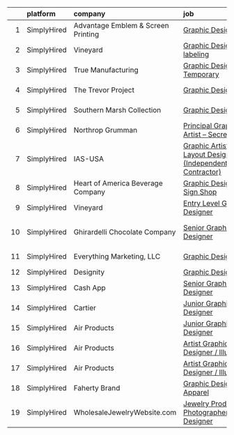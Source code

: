 

|    | platform    | company                            | job                                                                                                                                                                      | update_time   | location           |
|---:|:------------|:-----------------------------------|:-------------------------------------------------------------------------------------------------------------------------------------------------------------------------|:--------------|:-------------------|
|  1 | SimplyHired | Advantage Emblem & Screen Printing | [Graphic Designer](https://www.simplyhired.com/job/C09bVPvJXH5t9lRNtUD4XQZOboieeiIBjUXlhPHTueXvpx50GE2HaA?q=graphic+designer)                                            | Recently      | Duluth, MN         |
|  2 | SimplyHired | Vineyard                           | [Graphic Designer labeling](https://www.simplyhired.com/job/-EJI8EfJc8ktYU9B5vYbNh-SwqeLufHmlBAtcoNosoymWw6NXdA4nw?q=graphic+designer)                                   | 3d            | Anchorage, AK      |
|  3 | SimplyHired | True Manufacturing                 | [Graphic Designer - Temporary](https://www.simplyhired.com/job/46dkVfY7FfUfIj1YXCM7qMlhFG3uUkZHL4TNyrWSEU0jF2k1dSDiaA?q=graphic+designer)                                | Recently      | O'Fallon, MO       |
|  4 | SimplyHired | The Trevor Project                 | [Graphic Designer](https://www.simplyhired.com/job/tjrBtD4PzDL4mp3c9dNFO-7eBUYEV-Bb7xcxXZXeqx57IQRsJW7umA?q=graphic+designer)                                            | Recently      | United States      |
|  5 | SimplyHired | Southern Marsh Collection          | [Graphic Designer](https://www.simplyhired.com/job/tiqS1UiWmhQ6yRKXXRqII3YtiZ6r2gADugRIpTcLFEcXpIYOoRJrUw?q=graphic+designer)                                            | Recently      | Baton Rouge, LA    |
|  6 | SimplyHired | Northrop Grumman                   | [Principal Graphic Artist – Secret](https://www.simplyhired.com/job/IdvERS82BVNCnmdiB386yylOlAbUzK-tn2HU21KbI03vquElHcUWlw?q=graphic+designer)                           | Recently      | Edwards AFB, CA    |
|  7 | SimplyHired | IAS-USA                            | [Graphic Artist and Layout Designer (Independent Contractor)](https://www.simplyhired.com/job/tL3TfauDN_BRRClz2kniBoTP0AnaEqw8D6zfpd3lHwOIgCE2afzxyw?q=graphic+designer) | Recently      | Remote             |
|  8 | SimplyHired | Heart of America Beverage Company  | [Graphic Designer-Sign Shop](https://www.simplyhired.com/job/_gYTP7ymmQkKe-Tbt6OPxCWflyLFIzUdcrtrAhX_nz41ny2skxjxiA?q=graphic+designer)                                  | Recently      | Springfield, MO    |
|  9 | SimplyHired | Vineyard                           | [Entry Level Graphic Designer](https://www.simplyhired.com/job/6p-UbBCFYO5pBANCpXgbFvwwsdj1BuGaA3IMXh9fARpM9ut05Y30sA?q=graphic+designer)                                | 3d            | Virginia Beach, VA |
| 10 | SimplyHired | Ghirardelli Chocolate Company      | [Senior Graphic Designer](https://www.simplyhired.com/job/INZj1RwZuVtR5dWO0moJTYfQh93qPwaJ9-z_GSOgfq0IwO3ogwHI5g?q=graphic+designer)                                     | Recently      | San Leandro, CA    |
| 11 | SimplyHired | Everything Marketing, LLC          | [Graphic Designer](https://www.simplyhired.com/job/LKoJ5OyuLi9fK1uX73Gh9QqdxY0wx8RdJD8D372zKShkxvC-A6kXZw?q=graphic+designer)                                            | Recently      | Shreveport, LA     |
| 12 | SimplyHired | Designity                          | [Graphic Designer](https://www.simplyhired.com/job/QT11XHS-OOB7K0NIar8MiuEwKmeHM5r021gaKIpaqpkw4NuyMXXr-w?q=graphic+designer)                                            | Recently      | Remote             |
| 13 | SimplyHired | Cash App                           | [Senior Graphic Designer](https://www.simplyhired.com/job/1_WG-tANTjuLdshh7PsH_cba5mF22oIRK7k7nXRKRFAfFCCHDd_BYQ?q=graphic+designer)                                     | 13d           | New York, NY       |
| 14 | SimplyHired | Cartier                            | [Junior Graphic Designer](https://www.simplyhired.com/job/Qm1Kb11VCsWCNhaiEfDfuwO5qfPCM6pUTz3Hm0dfAnpCgbFAx_hCjA?q=graphic+designer)                                     | 4d            | New York, NY       |
| 15 | SimplyHired | Air Products                       | [Junior Graphic Designer](https://www.simplyhired.com/job/xJpa8jkkxVUXfPkR7gVyNRuBS9AFGOHA-Cx_JsnGideFlJgxcjntBQ?q=graphic+designer)                                     | 5d            | Shawnee, OK        |
| 16 | SimplyHired | Air Products                       | [Artist Graphic Designer / Illustrator](https://www.simplyhired.com/job/jM2kw-FcBhn4rzT8skqIcz3K5ry5X1T7ImeZLI9QBG4CyuaRdo7IiA?q=graphic+designer)                       | 5d            | Elmira, NY         |
| 17 | SimplyHired | Air Products                       | [Artist Graphic Designer / Illustrator](https://www.simplyhired.com/job/jM2kw-FcBhn4rzT8skqIcz3K5ry5X1T7ImeZLI9QBG4CyuaRdo7IiA?q=graphic+designer)                       | 5d            | Elmira, NY         |
| 18 | SimplyHired | Faherty Brand                      | [Graphic Designer, Apparel](https://www.simplyhired.com/job/SjM4JMQuM6elk9ig896SS0s22NbOzUYhlsiBPRVnAQjoUHx0IWCP5w?q=graphic+designer)                                   | Recently      | Remote             |
| 19 | SimplyHired | WholesaleJewelryWebsite.com        | [Jewelry Product Photographer/Graphic Designer](https://www.simplyhired.com/job/bB5m0J2bPkJf1hR3G7ei3Qjiz2qpM7S8g5DIyI-k9viTwQjURpmHZg?q=graphic+designer)               | 10d           | Destin, FL         |